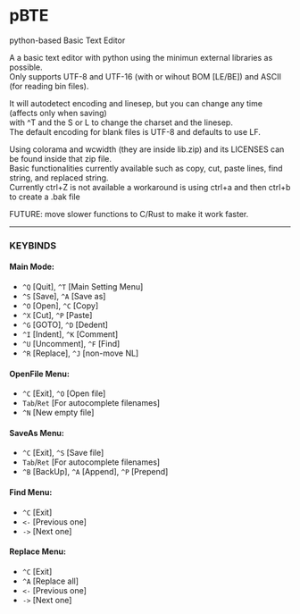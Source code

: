 # pBTE 
python-based Basic Text Editor     

A a basic text editor with python using the minimun external libraries as possible.    
Only supports UTF-8 and UTF-16 (with or wihout BOM [LE/BE]) and ASCII (for reading bin files).    

It will autodetect encoding and linesep, but you can change any time (affects only when saving)    
with ^T and the S or L to change the charset and the linesep.    
The default encoding for blank files is UTF-8 and defaults to use LF.    

Using colorama and wcwidth (they are inside lib.zip) and its LICENSES can be found inside that zip file.    
Basic functionalities currently available such as copy, cut, paste lines, find string, and replaced string.   
Currently ctrl+Z is not available a workaround is using ctrl+a and then ctrl+b to create a .bak file  

FUTURE: move slower functions to C/Rust to make it work faster.

-----------------------------------

### KEYBINDS

#### Main Mode:
- `^Q` [Quit],      `^T` [Main Setting Menu]
- `^S` [Save],      `^A` [Save as]
- `^O` [Open],      `^C` [Copy]
- `^X` [Cut],       `^P` [Paste]
- `^G` [GOTO],      `^D` [Dedent]
- `^I` [Indent],    `^K` [Comment]
- `^U` [Uncomment], `^F` [Find]
- `^R` [Replace],   `^J` [non-move NL]

#### OpenFile Menu:
- `^C` [Exit], `^O` [Open file]
- `Tab`/`Ret` [For autocomplete filenames]
- `^N` [New empty file]

#### SaveAs Menu:
- `^C` [Exit], `^S` [Save file]
- `Tab`/`Ret` [For autocomplete filenames]
- `^B` [BackUp], `^A` [Append], `^P` [Prepend]

#### Find Menu:
- `^C` [Exit]
- `<-` [Previous one]
- `->` [Next one]

#### Replace Menu:
- `^C` [Exit]
- `^A` [Replace all]
- `<-` [Previous one]
- `->` [Next one]
